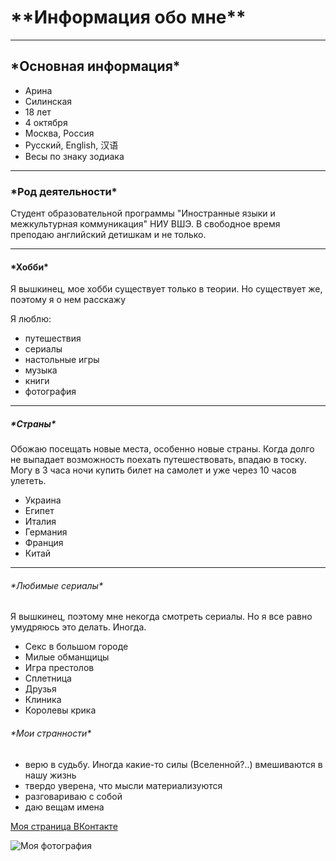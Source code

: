 # \*\*Информация обо мне\*\*
***
## \*Основная информация\*
* Арина
* Силинская 
* 18 лет
* 4 октября 
* Москва, Россия
* Русский, English, 汉语
* Весы по знаку зодиака

***
### \*Род деятельности\*
Студент образовательной программы "Иностранные языки и межкультурная коммуникация" НИУ ВШЭ. В свободное время преподаю английский детишкам и не только. 
***
#### \*Хобби\*

Я вышкинец, мое хобби существует только в теории. Но существует же, поэтому я о нем расскажу

Я люблю:
- путешествия
- сериалы
- настольные игры
- музыка
- книги
- фотография
*** 
##### \*Страны\*

Обожаю посещать новые места, особенно новые страны. Когда долго не выпадает возможность поехать путешествовать, впадаю в тоску. Могу в 3 часа ночи купить билет на самолет и уже через 10 часов улететь. 

+ Украина
+ Египет
+ Италия 
+ Германия 
+ Франция 
+ Китай
***
###### \*Любимые сериалы\*

Я вышкинец, поэтому мне некогда смотреть сериалы. Но я все равно умудряюсь это делать. Иногда. 

* Секс в большом городе
* Милые обманщицы
* Игра престолов
* Сплетница
* Друзья 
* Клиника
* Королевы крика

###### \*Мои странности\*
- верю в судьбу. Иногда какие-то силы (Вселенной?..) вмешиваются в нашу жизнь
- твердо уверена, что мысли материализуются
- разговариваю с собой
- даю вещам имена 

[Моя страница ВКонтакте](https://vk.com/id278054955) 

![Моя фотография](https://pp.userapi.com/c834100/v834100687/68a8a/4Y_2Di3zEG8.jpg)

